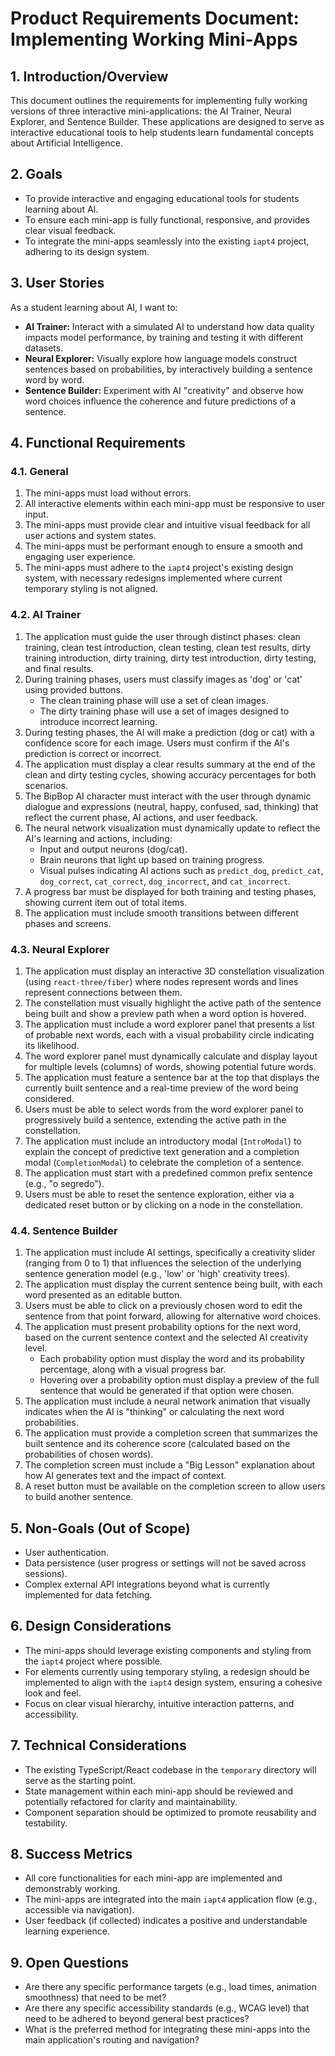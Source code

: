 # Product Requirements Document: Implementing Working Mini-Apps

## 1. Introduction/Overview
This document outlines the requirements for implementing fully working versions of three interactive mini-applications: the AI Trainer, Neural Explorer, and Sentence Builder. These applications are designed to serve as interactive educational tools to help students learn fundamental concepts about Artificial Intelligence.

## 2. Goals
*   To provide interactive and engaging educational tools for students learning about AI.
*   To ensure each mini-app is fully functional, responsive, and provides clear visual feedback.
*   To integrate the mini-apps seamlessly into the existing `iapt4` project, adhering to its design system.

## 3. User Stories
As a student learning about AI, I want to:
*   **AI Trainer:** Interact with a simulated AI to understand how data quality impacts model performance, by training and testing it with different datasets.
*   **Neural Explorer:** Visually explore how language models construct sentences based on probabilities, by interactively building a sentence word by word.
*   **Sentence Builder:** Experiment with AI "creativity" and observe how word choices influence the coherence and future predictions of a sentence.

## 4. Functional Requirements

### 4.1. General
1.  The mini-apps must load without errors.
2.  All interactive elements within each mini-app must be responsive to user input.
3.  The mini-apps must provide clear and intuitive visual feedback for all user actions and system states.
4.  The mini-apps must be performant enough to ensure a smooth and engaging user experience.
5.  The mini-apps must adhere to the `iapt4` project's existing design system, with necessary redesigns implemented where current temporary styling is not aligned.

### 4.2. AI Trainer
1.  The application must guide the user through distinct phases: clean training, clean test introduction, clean testing, clean test results, dirty training introduction, dirty training, dirty test introduction, dirty testing, and final results.
2.  During training phases, users must classify images as 'dog' or 'cat' using provided buttons.
    *   The clean training phase will use a set of clean images.
    *   The dirty training phase will use a set of images designed to introduce incorrect learning.
3.  During testing phases, the AI will make a prediction (dog or cat) with a confidence score for each image. Users must confirm if the AI's prediction is correct or incorrect.
4.  The application must display a clear results summary at the end of the clean and dirty testing cycles, showing accuracy percentages for both scenarios.
5.  The BipBop AI character must interact with the user through dynamic dialogue and expressions (neutral, happy, confused, sad, thinking) that reflect the current phase, AI actions, and user feedback.
6.  The neural network visualization must dynamically update to reflect the AI's learning and actions, including:
    *   Input and output neurons (dog/cat).
    *   Brain neurons that light up based on training progress.
    *   Visual pulses indicating AI actions such as `predict_dog`, `predict_cat`, `dog_correct`, `cat_correct`, `dog_incorrect`, and `cat_incorrect`.
7.  A progress bar must be displayed for both training and testing phases, showing current item out of total items.
8.  The application must include smooth transitions between different phases and screens.

### 4.3. Neural Explorer
1.  The application must display an interactive 3D constellation visualization (using `react-three/fiber`) where nodes represent words and lines represent connections between them.
2.  The constellation must visually highlight the active path of the sentence being built and show a preview path when a word option is hovered.
3.  The application must include a word explorer panel that presents a list of probable next words, each with a visual probability circle indicating its likelihood.
4.  The word explorer panel must dynamically calculate and display layout for multiple levels (columns) of words, showing potential future words.
5.  The application must feature a sentence bar at the top that displays the currently built sentence and a real-time preview of the word being considered.
6.  Users must be able to select words from the word explorer panel to progressively build a sentence, extending the active path in the constellation.
7.  The application must include an introductory modal (`IntroModal`) to explain the concept of predictive text generation and a completion modal (`CompletionModal`) to celebrate the completion of a sentence.
8.  The application must start with a predefined common prefix sentence (e.g., "o segredo").
9.  Users must be able to reset the sentence exploration, either via a dedicated reset button or by clicking on a node in the constellation.

### 4.4. Sentence Builder
1.  The application must include AI settings, specifically a creativity slider (ranging from 0 to 1) that influences the selection of the underlying sentence generation model (e.g., 'low' or 'high' creativity trees).
2.  The application must display the current sentence being built, with each word presented as an editable button.
3.  Users must be able to click on a previously chosen word to edit the sentence from that point forward, allowing for alternative word choices.
4.  The application must present probability options for the next word, based on the current sentence context and the selected AI creativity level.
    *   Each probability option must display the word and its probability percentage, along with a visual progress bar.
    *   Hovering over a probability option must display a preview of the full sentence that would be generated if that option were chosen.
5.  The application must include a neural network animation that visually indicates when the AI is "thinking" or calculating the next word probabilities.
6.  The application must provide a completion screen that summarizes the built sentence and its coherence score (calculated based on the probabilities of chosen words).
7.  The completion screen must include a "Big Lesson" explanation about how AI generates text and the impact of context.
8.  A reset button must be available on the completion screen to allow users to build another sentence.

## 5. Non-Goals (Out of Scope)
*   User authentication.
*   Data persistence (user progress or settings will not be saved across sessions).
*   Complex external API integrations beyond what is currently implemented for data fetching.

## 6. Design Considerations
*   The mini-apps should leverage existing components and styling from the `iapt4` project where possible.
*   For elements currently using temporary styling, a redesign should be implemented to align with the `iapt4` design system, ensuring a cohesive look and feel.
*   Focus on clear visual hierarchy, intuitive interaction patterns, and accessibility.

## 7. Technical Considerations
*   The existing TypeScript/React codebase in the `temporary` directory will serve as the starting point.
*   State management within each mini-app should be reviewed and potentially refactored for clarity and maintainability.
*   Component separation should be optimized to promote reusability and testability.

## 8. Success Metrics
*   All core functionalities for each mini-app are implemented and demonstrably working.
*   The mini-apps are integrated into the main `iapt4` application flow (e.g., accessible via navigation).
*   User feedback (if collected) indicates a positive and understandable learning experience.

## 9. Open Questions
*   Are there any specific performance targets (e.g., load times, animation smoothness) that need to be met?
*   Are there any specific accessibility standards (e.g., WCAG level) that need to be adhered to beyond general best practices?
*   What is the preferred method for integrating these mini-apps into the main application's routing and navigation?